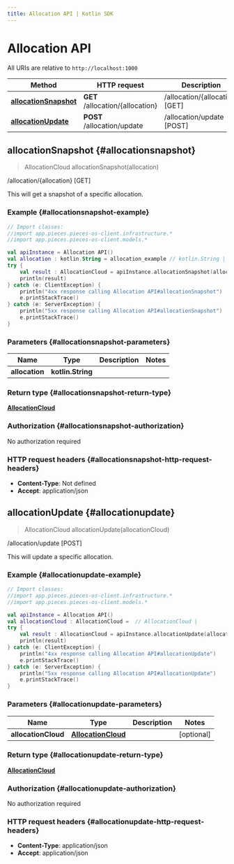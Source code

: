 ```yaml
---
title: Allocation API | Kotlin SDK
---
```


# Allocation API

All URIs are relative to `http://localhost:1000`

Method | HTTP request | Description
------------- | ------------- | -------------
[**allocationSnapshot**](#allocationsnapshot) | **GET** /allocation/\{allocation\} | /allocation/\{allocation\} [GET]
[**allocationUpdate**](#allocationupdate) | **POST** /allocation/update | /allocation/update [POST]


## **allocationSnapshot** {#allocationsnapshot}
> AllocationCloud allocationSnapshot(allocation)

/allocation/\{allocation\} [GET]

This will get a snapshot of a specific allocation.

### Example {#allocationsnapshot-example}
```kotlin
// Import classes:
//import app.pieces.pieces-os-client.infrastructure.*
//import app.pieces.pieces-os-client.models.*

val apiInstance = Allocation API()
val allocation : kotlin.String = allocation_example // kotlin.String | 
try {
    val result : AllocationCloud = apiInstance.allocationSnapshot(allocation)
    println(result)
} catch (e: ClientException) {
    println("4xx response calling Allocation API#allocationSnapshot")
    e.printStackTrace()
} catch (e: ServerException) {
    println("5xx response calling Allocation API#allocationSnapshot")
    e.printStackTrace()
}
```

### Parameters {#allocationsnapshot-parameters}

Name | Type | Description  | Notes
------------- | ------------- | ------------- | -------------
 **allocation** | **kotlin.String**|  |

### Return type {#allocationsnapshot-return-type}

[**AllocationCloud**](../models/AllocationCloud)

### Authorization {#allocationsnapshot-authorization}

No authorization required

### HTTP request headers {#allocationsnapshot-http-request-headers}

 - **Content-Type**: Not defined
 - **Accept**: application/json

## **allocationUpdate** {#allocationupdate}
> AllocationCloud allocationUpdate(allocationCloud)

/allocation/update [POST]

This will update a specific allocation.

### Example {#allocationupdate-example}
```kotlin
// Import classes:
//import app.pieces.pieces-os-client.infrastructure.*
//import app.pieces.pieces-os-client.models.*

val apiInstance = Allocation API()
val allocationCloud : AllocationCloud =  // AllocationCloud | 
try {
    val result : AllocationCloud = apiInstance.allocationUpdate(allocationCloud)
    println(result)
} catch (e: ClientException) {
    println("4xx response calling Allocation API#allocationUpdate")
    e.printStackTrace()
} catch (e: ServerException) {
    println("5xx response calling Allocation API#allocationUpdate")
    e.printStackTrace()
}
```

### Parameters {#allocationupdate-parameters}

Name | Type | Description  | Notes
------------- | ------------- | ------------- | -------------
 **allocationCloud** | [**AllocationCloud**](../models/AllocationCloud)|  | [optional]

### Return type {#allocationupdate-return-type}

[**AllocationCloud**](../models/AllocationCloud)

### Authorization {#allocationupdate-authorization}

No authorization required

### HTTP request headers {#allocationupdate-http-request-headers}

 - **Content-Type**: application/json
 - **Accept**: application/json


